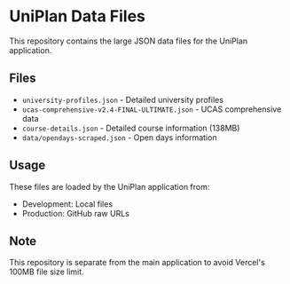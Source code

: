 # UniPlan Data Files

This repository contains the large JSON data files for the UniPlan application.

## Files

- `university-profiles.json` - Detailed university profiles
- `ucas-comprehensive-v2.4-FINAL-ULTIMATE.json` - UCAS comprehensive data
- `course-details.json` - Detailed course information (138MB)
- `data/opendays-scraped.json` - Open days information

## Usage

These files are loaded by the UniPlan application from:
- Development: Local files
- Production: GitHub raw URLs

## Note

This repository is separate from the main application to avoid Vercel's 100MB file size limit.

